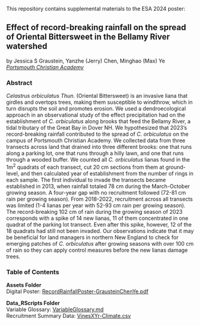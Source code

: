 This repository contains supplemental materials to the ESA 2024 poster:
## Effect of record-breaking rainfall on the spread of Oriental Bittersweet in the Bellamy River watershed
by Jessica S Graustein, Yanzhe (Jerry) Chen, Minghao (Max) Ye \
[_Portsmouth Christian Academy_](https://pcaschool.org/)

### Abstract
_Celastrus orbiculatus Thun._ (Oriental Bittersweet) is an invasive liana that girdles and overtops trees, making them susceptible to windthrow, which in turn disrupts the soil and promotes erosion. We used a dendroecological approach in an observational study of the effect precipitation had on the establishment of _C. orbiculatus_ along brooks that feed the Bellamy River, a tidal tributary of the Great Bay in Dover NH. We hypothesized that 2023’s record-breaking rainfall contributed to the spread of _C. orbiculatus_ on the campus of Portsmouth Christian Academy. We collected data from three transects across land that drained into three different brooks: one that runs along a parking lot, one that runs through a hilly lawn, and one that runs through a wooded buffer. We counted all _C. orbiculatus_ lianas found in the 1m<sup>2</sup> quadrats of each transect, cut 20 cm sections from them at ground-level, and then calculated year of establishment from the number of rings in each sample. The first individual to invade the transects became established in 2013, when rainfall totaled 78 cm during the March-October growing season. A four-year gap with no recruitment followed (72-81 cm rain per growing season). From 2018-2022, recruitment across all transects was limited (1-4 lianas per year with 52-93 cm rain per growing season). The record-breaking 102 cm of rain during the growing season of 2023 corresponds with a spike of 14 new lianas, 11 of them concentrated in one quadrat of the parking lot transect. Even after this spike, however, 12 of the 18 quadrats had still not been invaded. Our observations indicate that it may be beneficial for land managers in northern New England to check for emerging patches of _C. orbiculatus_ after growing seasons with over 100 cm of rain so they can apply control measures before the new lianas damage trees.

### Table of Contents
**Assets Folder** \
Digital Poster: [RecordRainfallPoster-GrausteinChenYe.pdf](https://github.com/jessigbiology/RainXBittRecruitment/blob/b6e872e007dd34c2566d11b0484fc8f331c19ec0/assets/RecordRainfallPoster-GrausteinChenYe.pdf)

**Data_RScripts Folder** \
Variable Glossary: [VariableGlossary.md](https://github.com/jessigbiology/RainXBittRecruitment/blob/fd0da9f5fa2daf3c51fe30567163aa90d2c4615d/Data_RScripts/VariableGlossary.md) \
Recruitment Summary Data: [VinesXYr-Climate.csv](https://github.com/jessigbiology/RainXBittRecruitment/blob/fd0da9f5fa2daf3c51fe30567163aa90d2c4615d/Data_RScripts/VinesXYr-Climate.csv)

